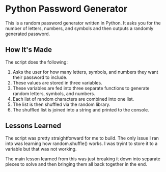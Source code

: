 # Python Password Generator

This is a random password generator written in Python. It asks you for the number of letters, numbers, and symbols and then outputs a randomly generated password.

## How It's Made

The script does the following:

1. Asks the user for how many letters, symbols, and numbers they want their password to include.
2. These values are stored in three variables.
3. These variables are fed into three separate functions to generate random letters, symbols, and numbers.
4. Each list of random characters are combined into one list.
5. The list is then shuffled via the random library.
6. The shuffled list is joined into a string and printed to the console.

## Lessons Learned

The script was pretty straightforward for me to build. The only issue I ran into was learning how random.shuffle() works. I was tryint to store it to a variable but that was not working.

The main lesson learned from this was just breaking it down into separate pieces to solve and then bringing them all back together in the end.
